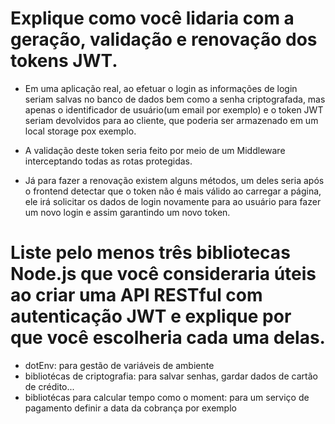 # Explique como você lidaria com a  geração, validação e renovação dos tokens JWT.

- Em uma aplicação real, ao efetuar o login as informações de login seriam 
salvas no banco de dados bem como a senha criptografada, mas apenas o identificador de 
usuário(um email por exemplo) e o token JWT seriam devolvidos para ao cliente, que poderia 
ser armazenado em um local storage pox exemplo.

- A validação deste token seria feito por meio de um Middleware interceptando todas as 
rotas protegidas. 

- Já para fazer a renovação existem alguns métodos, um deles seria após o frontend detectar 
que o token não é mais válido ao carregar a página, ele irá solicitar os dados de login novamente
para ao usuário para fazer um novo login e assim garantindo um novo token. 

# Liste pelo menos três bibliotecas Node.js que você consideraria úteis ao criar uma API  RESTful com autenticação JWT e explique por que você escolheria cada uma delas.

- dotEnv: para gestão de variáveis de ambiente
- bibliotécas de criptografia: para salvar senhas, gardar dados de cartão de crédito... 
- bibliotécas para calcular tempo como o moment: para um serviço de pagamento definir
a data da cobrança por exemplo
